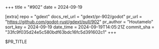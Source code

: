 +++
title = "#902"
date = 2024-09-19

[extra]
repo = "gdext"
docs_rel_url = "gdext/pr-902/godot"
pr_url = "https://github.com/godot-rust/gdext/pull/902"
pr_author = "Houtamelo"
sort_key = 2024-09-19
date_time = 2024-09-19T14:05:21Z
commit_sha = "33fc9f035d24e5c580bdf63bdc16fc5d391602c1"
+++

$PR_TITLE
